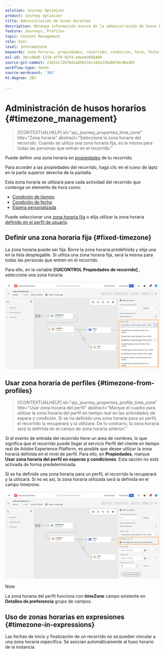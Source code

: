 ```yaml
---
solution: Journey Optimizer
product: journey optimizer
title: Administración de husos horarios
description: Obtenga información acerca de la administración de husos horarios
feature: Journeys, Profiles
topic: Content Management
role: User
level: Intermediate
keywords: zona horaria, propiedades, recorrido, condición, hora, fecha, personalizado
exl-id: 3bcc08d6-1210-4ff9-92f4-edee8285b469
source-git-commit: 21b53c72976d1a65651bc142e23ba847dc40a305
workflow-type: tm+mt
source-wordcount: '361'
ht-degree: 28%

---
```


# Administración de husos horarios {#timezone_management}

>[!CONTEXTUALHELP]
>id="ajo_journey_properties_time_zone"
>title="Zona horaria"
>abstract="Seleccione la zona horaria del recorrido. Cuando se utiliza una zona horaria fija, es la misma para todas las personas que entran en el recorrido."


Puede definir una zona horaria en [propiedades](../building-journeys/journey-properties.md#timezone) de tu recorrido.

Para acceder a las propiedades del recorrido, haga clic en el icono de lápiz en la parte superior derecha de la pantalla.

Esta zona horaria se utilizará para cada actividad del recorrido que contenga un elemento de hora como:

* [Condición de tiempo](../building-journeys/condition-activity.md#time_condition)
* [Condición de fecha](../building-journeys/condition-activity.md#date_condition)
* [Espera personalizada](../building-journeys/wait-activity.md#custom)

<!--
* [Fixed date wait](../building-journeys/wait-activity.md#fixed_date)
-->

Puede seleccionar una [zona horaria fija](#fixed-timezone) o elija utilizar la zona horaria [definido en el perfil de usuario](#timezone-from-profiles).

## Definir una zona horaria fija {#fixed-timezone}

La zona horaria puede ser fija. Borre la zona horaria predefinida y elija una en la lista desplegable. Si utiliza una zona horaria fija, será la misma para todas las personas que entren en el recorrido.

Para ello, en la variable **[!UICONTROL Propiedades de recorrido]** , seleccione una zona horaria.

![](assets/journey72.png)

## Usar zona horaria de perfiles {#timezone-from-profiles}

>[!CONTEXTUALHELP]
>id="ajo_journey_properties_profile_time_zone"
>title="Usar zona horaria del perfil"
>abstract="Marque el cuadro para utilizar la zona horaria del perfil en tiempo real en las actividades de espera y condición. Si se ha definido una zona horaria para un perfil, el recorrido la recuperará y la utilizará. De lo contrario, la zona horaria será la definida en el campo de zona horaria anterior."

Si el evento de entrada del recorrido tiene un área de nombres, lo que significa que el recorrido puede llegar al servicio Perfil del cliente en tiempo real de Adobe Experience Platform, es posible que desee utilizar la zona horaria definida en el nivel de perfil. Para ello, en **Propiedades**, marque **Usar zona horaria del perfil en esperas y condiciones**. Esta opción no está activada de forma predeterminada.

Si se ha definido una zona horaria para un perfil, el recorrido la recuperará y la utilizará. Si no es así, la zona horaria utilizada será la definida en el campo timezone.

![](assets/journey73.png)

>[!NOTE]
>
>La zona horaria del perfil funciona con **timeZone** campo existente en **Detalles de preferencia** grupo de campos.

## Uso de zonas horarias en expresiones {#timezone-in-expressions}

Las fechas de inicio y finalización de un recorrido no se pueden vincular a una zona horaria específica. Se asocian automáticamente al huso horario de la instancia.
